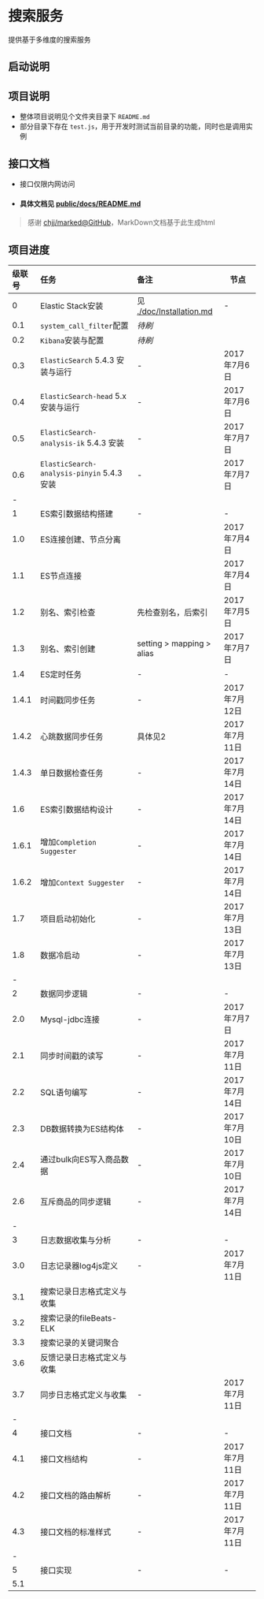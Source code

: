 
# 搜索服务
提供基于多维度的搜索服务

## 启动说明

## 项目说明
- 整体项目说明见个文件夹目录下 `README.md`
- 部分目录下存在 `test.js`，用于开发时测试当前目录的功能，同时也是调用实例

## 接口文档
- 接口仅限内网访问
- #### 具体文档见 [public/docs/README.md](./public/docs/README.md)

> 感谢 [chjj/marked@GitHub](https://github.com/chjj/marked)，MarkDown文档基于此生成html

## 项目进度

|级联号|任务|备注|节点|
|:---|:---|:---|---|
|0|Elastic Stack安装|见 [./doc/Installation.md](https://github.com/diandainfo/search_api_server/blob/master/doc/Installation.md)|-|
|0.1|`system_call_filter`配置|*待刷*||
|0.2|`Kibana`安装与配置|*待刷*||
|0.3|`ElasticSearch` 5.4.3 安装与运行|-|2017年7月6日|
|0.4|`ElasticSearch-head` 5.x 安装与运行|-|2017年7月6日|
|0.5|`ElasticSearch-analysis-ik` 5.4.3 安装|-|2017年7月7日|
|0.6|`ElasticSearch-analysis-pinyin` 5.4.3 安装|-|2017年7月7日|
|-||||
|1|ES索引数据结构搭建|-|-|
|1.0|ES连接创建、节点分离||2017年7月4日|
|1.1|ES节点连接||2017年7月4日|
|1.2|别名、索引检查|先检查别名，后索引|2017年7月5日|
|1.3|别名、索引创建|setting > mapping > alias|2017年7月7日|
|1.4|ES定时任务|-|-|
|1.4.1|时间戳同步任务|-|2017年7月12日|
|1.4.2|心跳数据同步任务|具体见2|2017年7月11日|
|1.4.3|单日数据检查任务|-|2017年7月14日|
|1.6|ES索引数据结构设计|-|2017年7月14日|
|1.6.1|增加`Completion Suggester`|-|2017年7月14日|
|1.6.2|增加`Context Suggester`|-|2017年7月14日|
|1.7|项目启动初始化|-|2017年7月13日|
|1.8|数据冷启动|-|2017年7月13日|
|-||||
|2|数据同步逻辑|-|-|
|2.0|Mysql-jdbc连接|-|2017年7月7日|
|2.1|同步时间戳的读写|-|2017年7月11日|
|2.2|SQL语句编写|-|2017年7月14日|
|2.3|DB数据转换为ES结构体|-|2017年7月10日|
|2.4|通过bulk向ES写入商品数据|-|2017年7月10日|
|2.6|互斥商品的同步逻辑|-|2017年7月14日|
|-||||
|3|日志数据收集与分析|-|-|
|3.0|日志记录器log4js定义|-|2017年7月11日|
|3.1|搜索记录日志格式定义与收集|||
|3.2|搜索记录的fileBeats-ELK|||
|3.3|搜索记录的关键词聚合|||
|3.6|反馈记录日志格式定义与收集|||
|3.7|同步日志格式定义与收集|-|2017年7月11日|
|-||||
|4|接口文档|-|-|
|4.1|接口文档结构|-|2017年7月11日|
|4.2|接口文档的路由解析|-|2017年7月11日|
|4.3|接口文档的标准样式|-|2017年7月11日|
|-||||
|5|接口实现|-|-|
|5.1||||
